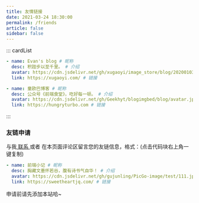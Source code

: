 ```yaml
---
title: 友情链接
date: 2021-03-24 18:30:00
permalink: /friends
article: false
sidebar: false
---
```


<!--
普通卡片列表容器，可用于友情链接、项目推荐、古诗词展示等。
cardList 后面可跟随一个数字表示每行最多显示多少个，选值范围1~4，默认3。在小屏时会根据屏幕宽度减少每行显示数量。
-->

::: cardList

```yaml
- name: Evan's blog # 昵称
  desc: 积跬步以至千里。 # 介绍
  avatar: https://cdn.jsdelivr.net/gh/xugaoyi/image_store/blog/20200103123203.jpg # 头像
  link: https://xugaoyi.com/ # 链接

- name: 童欧巴博客 # 昵称
  desc: 公众号《前端食堂》，吃好每一顿。 # 介绍
  avatar: https://cdn.jsdelivr.net/gh/Geekhyt/blogimgbed/blog/avatar.jpeg # 头像
  link: https://hungryturbo.com # 链接
```

:::

### 友链申请

与我[ 联系 ](/about/#联系)或者 在本页面评论区留言您的友链信息，格式：(点击代码块右上角一键复制)

```yaml
- name: 前端小记 # 昵称
  desc: 胸藏文墨怀若谷，腹有诗书气自华！ # 介绍
  avatar: https://cdn.jsdelivr.net/gh/gujunling/PicGo-image/test/111.jpg # 头像
  link: https://sweetheartjq.com/ # 链接
```

申请前请先添加本站哈~
